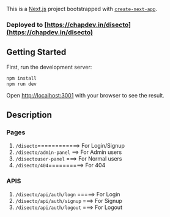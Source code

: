 This is a [Next.js](https://nextjs.org/) project bootstrapped with [`create-next-app`](https://github.com/vercel/next.js/tree/canary/packages/create-next-app).

### Deployed to [https://chapdev.in/disecto](https://chapdev.in/disecto)

## Getting Started

First, run the development server:

```bash
npm install
npm run dev
```

Open [http://localhost:3001](http://localhost:3001) with your browser to see the result.

## Description

### Pages
  1. `/disecto`============> For Login/Signup
  2. `/disecto/admin-panel` ==> For Admin users
  3. `/disectouser-panel`  ===> For Normal users
  4. `/disecto/404`==========> For 404
### APIS
  1. `/disecto/api/auth/logn` =====> For Login
  2. `/disecto/api/auth/signup` ===> For Signup
  3. `/disecto/api/auth/logout` ===> For Logout
